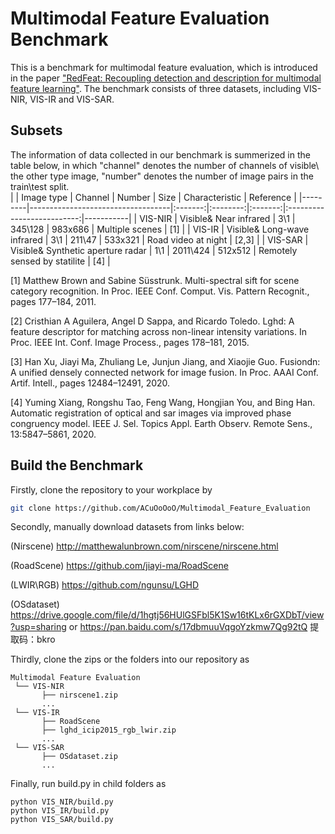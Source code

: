 # Multimodal Feature Evaluation Benchmark


This is a benchmark for multimodal feature evaluation, which is introduced in the paper ["RedFeat: Recoupling detection and description for multimodal feature learning"](https://arxiv.org/abs/2205.07439). The benchmark consists of three datasets, including VIS-NIR, VIS-IR and VIS-SAR.


## Subsets
The information of data collected in our benchmark is summerized in the table below, in which "channel" denotes the number of channels of visible\ the other type image, "number" denotes the number of image pairs in the train\test split.  
|         | Image type                        | Channel |  Number  |   Size  |          Characteristic         | Reference |
|---------|-----------------------------------|:-------:|:--------:|:-------:|:--------------------------:|-----------|
| VIS-NIR | Visible& Near infrared            |   3\1   |  345\128 | 983x686 | Multiple scenes            | [1]       |
| VIS-IR  | Visible& Long-wave infrared       |   3\1   |  211\47  | 533x321 | Road video at night        | [2,3]     |
| VIS-SAR | Visible& Synthetic aperture radar |   1\1   | 2011\424 | 512x512 | Remotely sensed by statilite | [4]       |

[1] Matthew Brown and Sabine Süsstrunk. Multi-spectral sift for scene category recognition. In Proc. IEEE Conf. Comput. Vis. Pattern Recognit., pages 177–184, 2011.

[2] Cristhian A Aguilera, Angel D Sappa, and Ricardo Toledo. Lghd: A feature descriptor for matching across non-linear intensity variations. In Proc. IEEE Int. Conf. Image Process., pages 178–181, 2015.

[3] Han Xu, Jiayi Ma, Zhuliang Le, Junjun Jiang, and Xiaojie Guo. Fusiondn: A unified densely connected network for image fusion. In Proc. AAAI Conf. Artif. Intell., pages 12484–12491, 2020.

[4] Yuming Xiang, Rongshu Tao, Feng Wang, Hongjian You, and Bing Han. Automatic registration of optical and sar images via improved phase congruency model. IEEE J. Sel. Topics Appl. Earth Observ. Remote Sens., 13:5847–5861, 2020.

## Build the Benchmark
Firstly, clone the repository to your workplace by 

```bash
git clone https://github.com/ACuOoOoO/Multimodal_Feature_Evaluation
```

Secondly, manually download datasets from links below:

(Nirscene) http://matthewalunbrown.com/nirscene/nirscene.html

(RoadScene) https://github.com/jiayi-ma/RoadScene

(LWIR\RGB) https://github.com/ngunsu/LGHD

(OSdataset) https://drive.google.com/file/d/1hgtj56HUlGSFbl5K1Sw16tKLx6rGXDbT/view?usp=sharing or
https://pan.baidu.com/s/17dbmuuVqgoYzkmw7Qg92tQ 提取码：bkro

Thirdly, clone the zips or the folders into our repository as
```
Multimodal Feature Evaluation                          
 └── VIS-NIR 
       ├── nirscene1.zip
       ...
 └── VIS-IR
       ├── RoadScene
       ├── lghd_icip2015_rgb_lwir.zip
       ...
 └── VIS-SAR
       ├── OSdataset.zip
       ...
```

Finally, run build.py in child folders as
```
python VIS_NIR/build.py
python VIS_IR/build.py
python VIS_SAR/build.py
```

